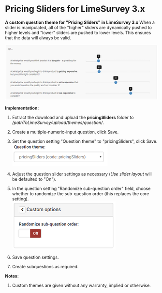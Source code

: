 # Pricing Sliders for LimeSurvey 3.x
**A custom question theme for "Pricing Sliders" in LimeSurvey 3.x**
When a slider is manipulated, all of the "higher" sliders are dynamically pushed to higher levels and "lower" sliders are pushed to lower levels. This ensures that the data will always be valid. 

![Image Pricing Sliders](/pricingSliders/survey/questions/answer/multiplenumeric/assets/images/pricing_sliders_3.x_1.png)

**Implementation:**

1) Extract the download and upload the **pricingSliders** folder to */pathToLimeSurvey/upload/themes/question/*.

2) Create a multiple-numeric-input question, click Save.

3) Set the question setting "Question theme" to "pricingSliders", click Save.  
![Image Select pricingSliders](/pricingSliders/survey/questions/answer/multiplenumeric/assets/images/pricing_sliders_3.x_2.png)

4) Adjust the question slider settings as necessary (*Use slider layout* will be defaulted to "On"). 

5) In the question setting "Randomize sub-question order" field, choose whether to randomize the sub-question order (this replaces the core setting).  
![Image Select randomization](/pricingSliders/survey/questions/answer/multiplenumeric/assets/images/pricing_sliders_3.x_3.png)

6) Save question settings.

7) Create subquestions as required.

**Notes:**

1) Custom themes are given without any warranty, implied or otherwise.
